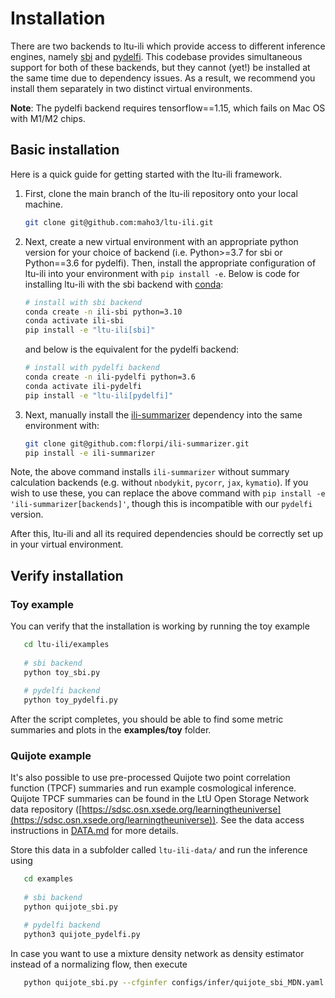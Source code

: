 Installation
============

There are two backends to ltu-ili which provide access to different inference engines, namely [sbi](https://github.com/mackelab/sbi) and [pydelfi](https://github.com/justinalsing/pydelfi). This codebase provides simultaneous support for both of these backends, but they cannot (yet!) be installed at the same time due to dependency issues. As a result, we recommend you install them separately in two distinct virtual environments.

**Note**: The pydelfi backend requires tensorflow==1.15, which fails on Mac OS with M1/M2 chips.

## Basic installation

Here is a quick guide for getting started with the ltu-ili framework.

1. First, clone the main branch of the ltu-ili repository onto your local machine.
    ```bash
    git clone git@github.com:maho3/ltu-ili.git
    ```
2. Next, create a new virtual environment with an appropriate python version for your choice of backend (i.e. Python>=3.7 for sbi or Python==3.6 for pydelfi). Then, install the appropriate configuration of ltu-ili into your environment with `pip install -e`. Below is code for installing ltu-ili with the sbi backend with [conda](https://docs.anaconda.com/):
    ```bash
    # install with sbi backend
    conda create -n ili-sbi python=3.10
    conda activate ili-sbi
    pip install -e "ltu-ili[sbi]"
    ```
    and below is the equivalent for the pydelfi backend:
    ```bash
    # install with pydelfi backend
    conda create -n ili-pydelfi python=3.6
    conda activate ili-pydelfi
    pip install -e "ltu-ili[pydelfi]"
    ```

3. Next, manually install the [ili-summarizer](https://github.com/florpi/ili-summarizer) dependency into the same environment with:
    ```bash
    git clone git@github.com:florpi/ili-summarizer.git
    pip install -e ili-summarizer
    ```
Note, the above command installs `ili-summarizer` without summary calculation backends (e.g. without `nbodykit`, `pycorr`, `jax`, `kymatio`). If you wish to use these, you can replace the above command with `pip install -e 'ili-summarizer[backends]'`, though this is incompatible with our `pydelfi` version.

After this, ltu-ili and all its required dependencies should be correctly set up in your virtual environment.
## Verify installation

### Toy example
You can verify that the installation is working by running the toy example
```bash
   cd ltu-ili/examples
   
   # sbi backend
   python toy_sbi.py
   
   # pydelfi backend 
   python toy_pydelfi.py
```
After the script completes, you should be able to find some metric summaries and plots in the **examples/toy** folder.

### Quijote example
It's also possible to use pre-processed Quijote two point correlation function (TPCF) summaries and run example cosmological inference. Quijote TPCF summaries can be found in the LtU Open Storage Network data repository ([https://sdsc.osn.xsede.org/learningtheuniverse](https://sdsc.osn.xsede.org/learningtheuniverse)). See the data access instructions in [DATA.md](DATA.md) for more details.

Store this data in a subfolder called `ltu-ili-data/` and run the inference using
```bash
   cd examples
   
   # sbi backend
   python quijote_sbi.py 

   # pydelfi backend
   python3 quijote_pydelfi.py
```
In case you want to use a mixture density network as density estimator instead of a normalizing flow, then execute
```bash
   python quijote_sbi.py --cfginfer configs/infer/quijote_sbi_MDN.yaml
```

